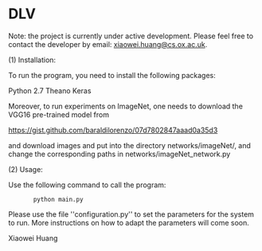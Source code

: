 # DLV


Note: the project is currently under active development. Please feel free to contact the developer by email: xiaowei.huang@cs.ox.ac.uk. 

(1) Installation: 

To run the program, you need to install the following packages: 

Python 2.7
Theano
Keras

Moreover, to run experiments on ImageNet, one needs to download the VGG16 pre-trained model from 

https://gist.github.com/baraldilorenzo/07d7802847aaad0a35d3

and download images and put into the directory networks/imageNet/, and change the corresponding paths in networks/imageNet_network.py

(2) Usage: 

Use the following command to call the program: 

           python main.py

Please use the file ''configuration.py'' to set the parameters for the system to run. More instructions on how to adapt the parameters will come soon. 


Xiaowei Huang